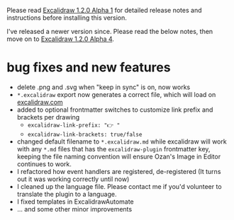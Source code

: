Please read [Excalidraw 1.2.0 Alpha 1](https://github.com/zsviczian/obsidian-excalidraw-plugin/releases) for detailed release notes and instructions before installing this version.

I've released a newer version since. Please read the below notes, then move on to [Excalidraw 1.2.0 Alpha 4](https://github.com/zsviczian/obsidian-excalidraw-plugin/releases/tag/1.2.0-alpha-4).

# bug fixes and new features
- delete .png and .svg when "keep in sync" is on, now works
- `*.excalidraw` export now generates a correct file, which will load on [excalidraw.com](https://excalidraw.com)
- added to optional frontmatter switches to customize link prefix and brackets per drawing
  - `excalidraw-link-prefix: "👉 "`
  - `excalidraw-link-brackets: true/false`
- changed default filename to `*.excalidraw.md` while excalidraw will work with any `*.md` files that has the `excalidraw-plugin` frontmatter key, keeping the file naming convention will ensure Ozan's Image in Editor continues to work.
- I refactored how event handlers are registered, de-registered (It turns out it was working correctly until now)
- I cleaned up the language file. Please contact me if you'd volunteer to translate the plugin to a language.
- I fixed templates in ExcalidrawAutomate
- ... and some other minor improvements
